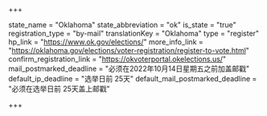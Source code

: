 +++

state_name = "Oklahoma"
state_abbreviation = "ok"
is_state = "true"
registration_type = "by-mail"
translationKey = "Oklahoma"
type = "register"
hp_link = "https://www.ok.gov/elections/"
more_info_link = "https://oklahoma.gov/elections/voter-registration/register-to-vote.html"
confirm_registration_link = "https://okvoterportal.okelections.us/"
mail_postmarked_deadline = "必须在2022年10月14日星期五之前加盖邮戳"
default_ip_deadline = "选举日前 25天"
default_mail_postmarked_deadline = "必须在选举日前 25天盖上邮戳"

+++